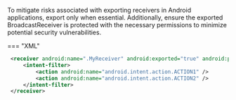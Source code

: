 To mitigate risks associated with exporting receivers in Android applications, export only when essential. Additionally, ensure the exported BroadcastReceiver is protected with the necessary permissions to minimize potential security vulnerabilities.

=== "XML"
   ```xml
    <receiver android:name=".MyReceiver" android:exported="true" android:permission="your_permission">
        <intent-filter>
            <action android:name="android.intent.action.ACTION1" />
            <action android:name="android.intent.action.ACTION2" />
        </intent-filter>
    </receiver>
   ```
